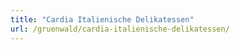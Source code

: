 ```yaml
---
title: "Cardia Italienische Delikatessen"
url: /gruenwald/cardia-italienische-delikatessen/
---
```

